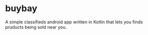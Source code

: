 # buybay
A simple classifieds android app written in Kotlin that lets you finds pruducts being sold near you.
